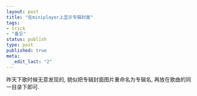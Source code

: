 ```yaml
---
layout: post
title: "在miniplayer上显示专辑封面"
tags: 
- trick
- "备忘"
status: publish
type: post
published: true
meta: 
  _edit_last: "2"
---
```


昨天下歌时候无意发现的, 貌似把专辑封面图片重命名为专辑名, 再放在歌曲的同一目录下即可.
